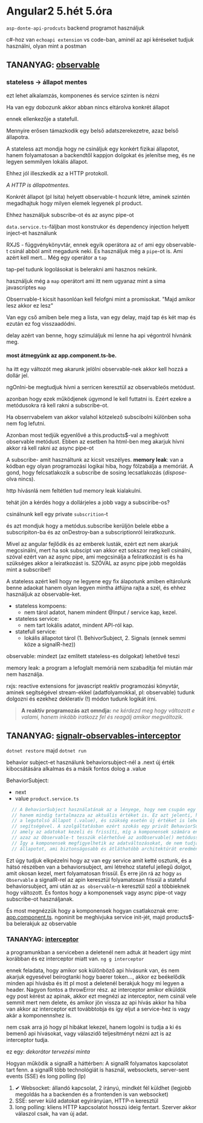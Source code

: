 # Angular2 5.hét 5.óra

`asp-donte-api-prodcuts` backend programot használjuk

c#-hoz van `echoapi extension` vs code-ban, aminél az api kéréseket tudjuk használni, olyan mint a postman


## TANANYAG: [observable](https://github.com/siposm/bprof-frontend-weekly/tree/master/angular/observables)

### stateless -> állapot mentes
ezt lehet alkalamzás, komponenes és service szinten is nézni

Ha van egy dobozunk akkor abban nincs eltárolva konkrét állapot

ennek ellenkezője a statefull. 

Mennyire erősen támazkodik egy belső adatszerekezetre, azaz belső állapotra. 

A stateless azt mondja hogy ne csináljuk egy konkért fizikai állapotot, hanem folyamatosan a backendtől kappjon dolgokat és jelenítse meg, és ne legyen semmilyen lokális állapot.

Ehhez jól illeszkedik az a HTTP protokoll. 

*A HTTP is állapotmentes.*

Konkrét állapot (pl lsita) helyett observable-t hozunk létre, aminek szintén megadhajtuk hogy milyen elemek legyenek pl product.

Ehhez használjuk subscribe-ot és az async pipe-ot


`data.service.ts`-fáljban most konstrukor és dependency injection helyett inject-et használunk

RXJS - függvénykönyvtár, ennek egyik operátora az `of` ami egy observable-t csinál abból amit megadunk neki. És használjuk még a `pipe`-ot is. Ami azért kell mert...
Még egy operátor a `tap`

tap-pel tudunk logolásokat is belerakni ami hasznos nekünk.

használjuk még a `map` operátort ami itt nem ugyanaz mint a sima javascriptes `map`

Obserrvable-t kicsit hasonlóan kell felofgni mint a promisokat. "Majd amikor lesz akkor ez lesz"

Van egy cső amiben bele meg a lista, van egy delay, majd tap és két map és ezután ez fog visszaadódni.

delay azért van benne, hogy szimuláljuk mi lenne ha api végontról hívnánk meg.

#### most átmegyünk az app.component.ts-be.
ha itt egy változót meg akarunk jelölni observable-nek akkor kell hozzá a dollár jel.

ngOnIni-be megtudjuk hívni a serricen keresztül az observableös metódust. 

azonban hogy ezek működjenek úgymond le kell futtatni is. Ezért ezekre a metódusokra rá kell rakni a subscribe-ot.

Ha obserrvabelem van akkor valahol kötzelező subscibolni különben soha nem fog lefutni. 

Azonban most tedjük egyenlővé a this.products$-val a meghívott observable metódust. 
Ebben az esetben ha html-ben meg akarjuk hívni akkor rá kell rakni az async pipe-ot



A subscribe- amit használtunk az kicsit veszélyes.
**memory leak**:
van a kódban egy olyan programozási logikai hiba, hogy fölzabálja a memóriát. 
A gond, hogy felcsatlakozik a subscribe de sosing lecsatlakozás (*dispose*-olva nincs). 

http hívásnlá nem feltétlen tud memory leak kialakulni. 

tehát jön a kérdés hogy a dollárjeles a jobb vagy a subsciribe-os?

csinálnunk kell egy private `subscrition`-t

és azt mondjuk hogy a metódus.subscribe kerüljön belele ebbe a subscripiton-ba és az onDestroy-ban a subscriptionról leiratkozunk.

Mivel az angular fejlődik és az emberek lusták, ezért ezt nem akarjuk megcsinálni, mert ha sok subscipt van akkor ezt sokszor meg kell csinálni, szóval ezért van az async pipe, ami megcsinálja a feliratkozást is és ha szükséges akkor a leiratkozást is.
SZÓVAL az async pipe jobb megoldás mint a subscribe!!


A stateless azért kell hogy ne legyene egy fix álapotunk amiben eltárolunk benne adaokat hanem olyan legyen mintha átfújna rajta a szél, és ehhez használjuk az observable-ket.



- stateless kompoens:
    - nem tárol adatot, hanem mindent @Input / service kap, kezel.
- stateless service:
    - nem tart lokális adatot, mindent API-ról kap.
- statefull service:
    - lokális állapotot tárol (1. BehivorSubject, 2. Signals (ennek semmi köze a signalR-hez))

 observable: mindezt (az említett stateless-es dolgokat) lehetővé teszi

 memory leak: a program a lefoglalt memóriá nem szabadítja fel miután már nem használja.

 rxjs: reactive extensions for javascript
 reaktív programozási könyvtár, aminek segítségével stream-ekkel (adatfolyamokkal, pl: observable) tudunk dolgozni és ezekhez dekleratív (!) módon tudunk logikát írni.


> **A reaktív programozás azt omndja:** *ne kérdezd meg hogy változott e valami, hanem inkább iratkozz fel és reagálj amikor megváltozik.*

## TANANYAG: [signalr-observables-interceptor](https://github.com/siposm/bprof-frontend-weekly/tree/master/angular/signalr-observables-interceptor)

`dotnet restore` majd `dotnet run` 


behavior subject-et használunk 
behaviorsubject-nél a .next új érték kibocsátására alkalmas és a másik fontos dolog a .value

BehaviorSubject:
- next
- value
`product.service.ts`
``` ts product.service.ts
  // A BehaviorSubject használatának az a lényege, hogy nem csupán egy adatfolyamot (streamet) biztosít,
  // hanem mindig tartalmazza az aktuális értéket is. Ez azt jelenti, hogy bármikor lekérdezhető 
  // a legutolsó állapot (.value), és szükség esetén új értéket is lehet kibocsátani a .next() metódus 
  // segítségével. A szolgáltatásban ezért szokás egy privát BehaviorSubject-et létrehozni, 
  // amely az adatokat kezeli és frissíti, míg a komponensek számára ennek csak az olvasható formáját, 
  // azaz az Observable-t tesszük elérhetővé az asObservable() metódussal. 
  // Így a komponensek megfigyelhetik az adatváltozásokat, de nem tudják közvetlenül módosítani az 
  // állapotot, ami biztonságosabb és átláthatóbb architektúrát eredményez.
```

Ezt úgy tudjuk elkpézelni hogy az van egy service amit ketté osztunk, és a hátsó részében van a behaviorsubject, ami létrehoz stateful jellegű dolgot, amit okosan kezel, mert folyamatosan frissül. És erre jön rá az hogy `as Observable`
a signalR-rel az apin keresztül folyamatosan frissül a stateful behaviorsubject, ami után az `as observable`-n keresztül szól a többieknek hogy változott. És fontos hogy a komponensek vagy async pipe-ot vagy subscribe-ot használjanak.

És most megnézzük hogy a komponensek hogyan csatlakoznak erre: [app.component.ts](https://github.com/siposm/bprof-frontend-weekly/blob/master/angular/signalr-observables-interceptor/frontend/src/app/app.component.ts). ngoninit be meghívjuka service init-jét, majd products$-ba belerakjuk az observable


### TANANYAG: [interceptor](https://github.com/siposm/bprof-frontend-weekly/blob/master/angular/signalr-observables-interceptor/frontend/src/app/error.interceptor.ts)

a programunkban a serviceben a deletenél nem adtuk át headert úgy mint korábban és ez interceptor miatt van.
`ng g interceptor`

ennek feladata, hogy amikor sok különböző api hívásunk van, és nem akarjuk egyesével beírogtanki hogy baerer token..., akkor ez beékelődik minden api hívásba és itt pl most a deletenél berakjuk hogy mi legyen a header. 
Nagyon fontos a throwError rész. az interceptor amikor elküldök egy post kérést az apinak, akkor ezt megnézi az interceptor, nem csinál vele semmit mert nem delete, és amikor jön vissza az api hívás akkor ha hiba van akkor az interceptor ezt továbbtobja és így eljut a service-hez is vagy akár a komponennshez is.

nem csak arra jó hogy pl hibákat lekezel, hanem logolni is tudja a ki és bemenő api hívásokat, vagy válaszidő teljesítményt nézni azt is az interceptor tudja. 

ez egy: _dekorátor tervezési minta_

Hogyan működik a signalR a háttérben: 
A signalR folyamatos kapcsolatot tart fenn. a signalR több technológiát is használ, websockets, server-sent events (SSE) és  long polling (lp)

1. ✔ Websocket: állandó kapcsolat, 2 írányú, mindkét fél küldhet (legjobb megoldás ha a backenden és a frontenden is van websocket)
2. SSE: server küld adatokat egyirányúan, HTTP-n keresztül
3. long polling: kliens HTTP kapcsolatot hosszú ideig fentart. Szerver akkor válaszol csak, ha van új adat.



